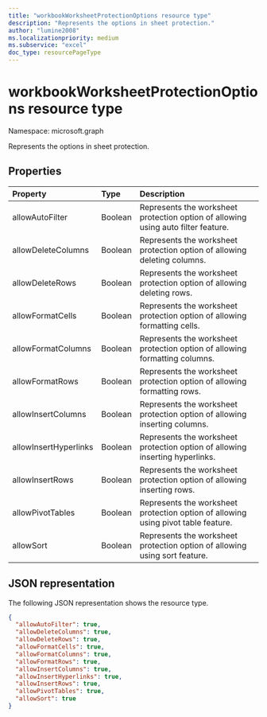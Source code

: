 ```yaml
---
title: "workbookWorksheetProtectionOptions resource type"
description: "Represents the options in sheet protection."
author: "lumine2008"
ms.localizationpriority: medium
ms.subservice: "excel"
doc_type: resourcePageType
---
```


# workbookWorksheetProtectionOptions resource type

Namespace: microsoft.graph

Represents the options in sheet protection.

## Properties
| Property	   | Type	|Description|
|:---------------|:--------|:----------|
|allowAutoFilter|Boolean|Represents the worksheet protection option of allowing using auto filter feature.|
|allowDeleteColumns|Boolean|Represents the worksheet protection option of allowing deleting columns.|
|allowDeleteRows|Boolean|Represents the worksheet protection option of allowing deleting rows.|
|allowFormatCells|Boolean|Represents the worksheet protection option of allowing formatting cells.|
|allowFormatColumns|Boolean|Represents the worksheet protection option of allowing formatting columns.|
|allowFormatRows|Boolean|Represents the worksheet protection option of allowing formatting rows.|
|allowInsertColumns|Boolean|Represents the worksheet protection option of allowing inserting columns.|
|allowInsertHyperlinks|Boolean|Represents the worksheet protection option of allowing inserting hyperlinks.|
|allowInsertRows|Boolean|Represents the worksheet protection option of allowing inserting rows.|
|allowPivotTables|Boolean|Represents the worksheet protection option of allowing using pivot table feature.|
|allowSort|Boolean|Represents the worksheet protection option of allowing using sort feature.|

## JSON representation

The following JSON representation shows the resource type.

<!-- {
  "blockType": "resource",
  "optionalProperties": [

  ],
  "@odata.type": "microsoft.graph.workbookWorksheetProtectionOptions"
}-->

```json
{
  "allowAutoFilter": true,
  "allowDeleteColumns": true,
  "allowDeleteRows": true,
  "allowFormatCells": true,
  "allowFormatColumns": true,
  "allowFormatRows": true,
  "allowInsertColumns": true,
  "allowInsertHyperlinks": true,
  "allowInsertRows": true,
  "allowPivotTables": true,
  "allowSort": true
}

```

<!-- uuid: 8fcb5dbc-d5aa-4681-8e31-b001d5168d79
2015-10-25 14:57:30 UTC -->
<!-- {
  "type": "#page.annotation",
  "description": "WorksheetProtectionOptions resource",
  "keywords": "",
  "section": "documentation",
  "tocPath": ""
}-->

